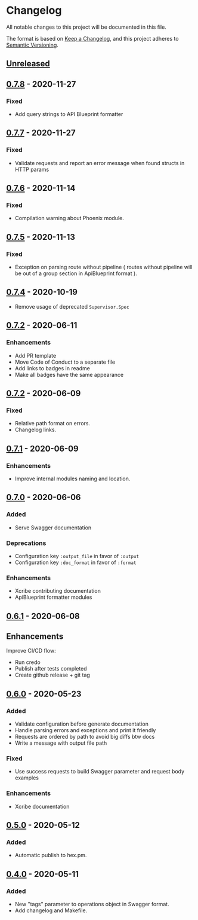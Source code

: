 # Changelog

All notable changes to this project will be documented in this file.

The format is based on [Keep a Changelog](https://keepachangelog.com/en/1.0.0/),
and this project adheres to [Semantic Versioning](https://semver.org/spec/v2.0.0.html).

## [Unreleased]

## [0.7.8] - 2020-11-27

### Fixed

- Add query strings to API Blueprint formatter

## [0.7.7] - 2020-11-27

### Fixed

- Validate requests and report an error message when found structs in HTTP params

## [0.7.6] - 2020-11-14

### Fixed

- Compilation warning about Phoenix module.

## [0.7.5] - 2020-11-13

### Fixed

- Exception on parsing route without pipeline ( routes without pipeline will be out of a group section in ApiBlueprint format ).

## [0.7.4] - 2020-10-19

- Remove usage of deprecated `Supervisor.Spec`

## [0.7.2] - 2020-06-11

### Enhancements

- Add PR template
- Move Code of Conduct to a separate file
- Add links to badges in readme
- Make all badges have the same appearance

## [0.7.2] - 2020-06-09

### Fixed

- Relative path format on errors.
- Changelog links.

## [0.7.1] - 2020-06-09

### Enhancements

- Improve internal modules naming and location.

## [0.7.0] - 2020-06-06

### Added

- Serve Swagger documentation

### Deprecations

- Configuration key `:output_file` in favor of `:output`
- Configuration key `:doc_format` in favor of `:format`

### Enhancements

- Xcribe contributing documentation
- ApiBlueprint formatter modules

## [0.6.1] - 2020-06-08

## Enhancements

Improve CI/CD flow:

- Run credo
- Publish after tests completed
- Create github release + git tag

## [0.6.0] - 2020-05-23

### Added

- Validate configuration before generate documentation
- Handle parsing errors and exceptions and print it friendly
- Requests are ordered by path to avoid big diffs btw docs
- Write a message with output file path

### Fixed

- Use success requests to build Swagger parameter and request body examples

### Enhancements

- Xcribe documentation

## [0.5.0] - 2020-05-12

### Added

- Automatic publish to hex.pm.

## [0.4.0] - 2020-05-11

### Added

- New "tags" parameter to operations object in Swagger format.
- Add changelog and Makefile.

[unreleased]: https://github.com/brainn-co/xcribe/compare/v0.7.8...master
[0.7.8]: https://github.com/brainn-co/xcribe/compare/v0.7.7...v0.7.8
[0.7.7]: https://github.com/brainn-co/xcribe/compare/v0.7.6...v0.7.7
[0.7.6]: https://github.com/brainn-co/xcribe/compare/v0.7.5...v0.7.6
[0.7.5]: https://github.com/brainn-co/xcribe/compare/v0.7.4...v0.7.5
[0.7.4]: https://github.com/brainn-co/xcribe/compare/v0.7.3...v0.7.4
[0.7.3]: https://github.com/brainn-co/xcribe/compare/v0.7.2...v0.7.3
[0.7.2]: https://github.com/brainn-co/xcribe/compare/v0.7.1...v0.7.2
[0.7.1]: https://github.com/brainn-co/xcribe/compare/v0.7.0...v0.7.1
[0.7.0]: https://github.com/brainn-co/xcribe/compare/v0.6.1...v0.7.0
[0.6.1]: https://github.com/brainn-co/xcribe/compare/0.6.0...v0.6.1
[0.6.0]: https://github.com/brainn-co/xcribe/compare/0.5.0...0.6.0
[0.5.0]: https://github.com/brainn-co/xcribe/compare/0.4.0...0.5.0
[0.4.0]: https://github.com/brainn-co/xcribe/compare/0.3.0...0.4.0
